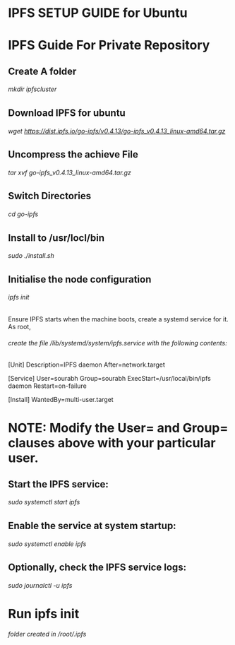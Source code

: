 # IPFS SETUP GUIDE for Ubuntu

# IPFS Guide For Private Repository

## Create A folder 
###### mkdir ipfscluster

## Download IPFS for ubuntu
###### wget https://dist.ipfs.io/go-ipfs/v0.4.13/go-ipfs_v0.4.13_linux-amd64.tar.gz

## Uncompress the achieve File
###### tar xvf go-ipfs_v0.4.13_linux-amd64.tar.gz

## Switch Directories
###### cd go-ipfs

## Install to /usr/locl/bin
###### sudo ./install.sh

## Initialise the node configuration
###### ipfs init


Ensure IPFS starts when the machine boots, create a systemd service for it. 
As root, 
###### create the file /lib/systemd/system/ipfs.service with the following contents:
[Unit]
Description=IPFS daemon
After=network.target

[Service]
User=sourabh
Group=sourabh
ExecStart=/usr/local/bin/ipfs daemon
Restart=on-failure

[Install]
WantedBy=multi-user.target


# NOTE: Modify the User= and Group= clauses above with your particular user. 

## Start the IPFS service:
###### sudo systemctl start ipfs

## Enable the service at system startup:

###### sudo systemctl enable ipfs
## Optionally, check the IPFS service logs:

###### sudo journalctl -u ipfs

# Run ipfs init
###### folder created in /root/.ipfs
